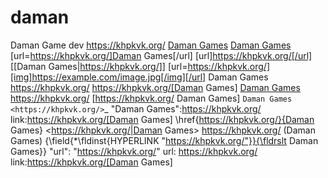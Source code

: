 # daman
Daman Game dev
https://khpkvk.org/
<a href="https://khpkvk.org/">Daman Games</a>
[Daman Games](https://khpkvk.org/)
[url=https://khpkvk.org/]Daman Games[/url]
[url]https://khpkvk.org/[/url]
[[Daman Games|https://khpkvk.org/]]
[url=https://khpkvk.org/][img]https://example.com/image.jpg[/img][/url]
Daman Games <https://khpkvk.org/>
https://khpkvk.org/[Daman Games]
[Daman Games](https://khpkvk.org/)
<https://khpkvk.org/>
[https://khpkvk.org/ Daman Games]
`Daman Games <https://khpkvk.org/>`_
"Daman Games":https://khpkvk.org/
link:https://khpkvk.org/[Daman Games]
\href{https://khpkvk.org/}{Daman Games}
<https://khpkvk.org/|Daman Games>
https://khpkvk.org/ (Daman Games)
{\field{\*\fldinst{HYPERLINK "https://khpkvk.org/"}}{\fldrslt Daman Games}}
"url": "https://khpkvk.org/"
url: https://khpkvk.org/
link:https://khpkvk.org/[Daman Games]
